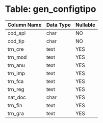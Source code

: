 # Table: gen_configtipo

| Column Name | Data Type | Nullable |
|-------------|-----------|----------|
| cod_apl | char | NO |
| cod_tip | char | NO |
| trn_cre | text | YES |
| trn_mod | text | YES |
| trn_anu | text | YES |
| trn_imp | text | YES |
| trn_fca | text | YES |
| trn_reg | text | YES |
| nat_doc | char | YES |
| trn_fin | text | YES |
| trn_gra | text | YES |
